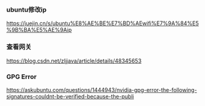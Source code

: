 ### ubuntu修改ip
https://juejin.cn/s/ubuntu%E8%AE%BE%E7%BD%AEwifi%E7%9A%84%E5%9B%BA%E5%AE%9Aip
### 查看网关
https://blog.csdn.net/zljjava/article/details/48345653
### GPG Error
https://askubuntu.com/questions/1444943/nvidia-gpg-error-the-following-signatures-couldnt-be-verified-because-the-publi